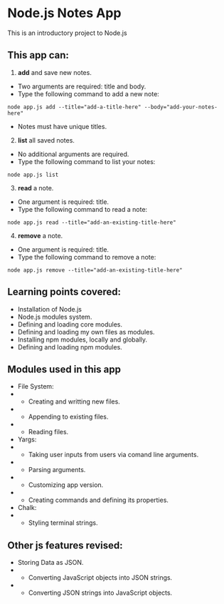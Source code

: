 # Node.js Notes App
This is an introductory project to Node.js

## This app can:
1. **add** and save new notes. 
- Two arguments are required: title and body. 
- Type the following command to add a new note: 
```shell 
node app.js add --title="add-a-title-here" --body="add-your-notes-here"
```
- Notes must have unique titles.
2. **list** all saved notes.
- No additional arguments are required. 
- Type the following command to list your notes: 
```shell 
node app.js list
```
3. **read** a note.
- One argument is required: title. 
- Type the following command to read a note: 
```shell 
node app.js read --title="add-an-existing-title-here"
```
4. **remove** a note.
- One argument is required: title. 
- Type the following command to remove a note: 
```shell 
node app.js remove --title="add-an-existing-title-here"
```

## Learning points covered:
- Installation of Node.js
- Node.js modules system.
- Defining and loading core modules.
- Defining and loading my own files as modules.
- Installing npm modules, locally and globally.
- Defining and loading npm modules.

## Modules used in this app
- File System:
- - Creating and writting new files.
- - Appending to existing files.
- - Reading files.
- Yargs:
- - Taking user inputs from users via comand line arguments.
- - Parsing arguments.
- - Customizing app version.
- - Creating commands and defining its properties.
- Chalk:
- - Styling terminal strings.

## Other js features revised:
- Storing Data as JSON.
- - Converting JavaScript objects into JSON strings.
- - Converting JSON strings into JavaScript objects.



